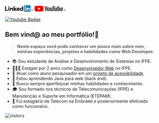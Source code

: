 [<img src="https://raw.githubusercontent.com/Gwolner/gwolner/master/img/linkedin.png" alt="Logo Linkedin"/>](https://www.linkedin.com/in/guilherme-wolner/)
[<img src="https://raw.githubusercontent.com/Gwolner/gwolner/master/img/youtube.png" alt="Logo Youtube"/>](https://www.youtube.com/channel/UC06__eMGkONUkmH1U8keyUg/videos)

[![Youtube Badge](https://img.shields.io/badge/-Youtube-FF0000?style=flat-square&labelColor=FF0000&logo=youtube&logoColor=white&link=https://www.youtube.com/channel/UC06__eMGkONUkmH1U8keyUg/videos)](https://www.youtube.com/channel/UC06__eMGkONUkmH1U8keyUg/videos)

<!-- &nbsp;&nbsp;&nbsp;
[<img src="https://raw.githubusercontent.com/Gwolner/gwolner/master/img/codepen.png" alt="Logo Codepen"/>](https://codepen.io/gwolner/pens/public)
-->
## Bem vind@ ao meu portfólio!📖 

> **Neste espaço você pode conhecer um pouco mais sobre mim, minhas experiências, projetos e habilidades como Web Developer.**

<!-- 🕵🏻‍♂️ Atualmente estou em busca de um estágio como Desenvolvedor Web (Front, Back ou Full). -->
- 📚 Sou estudante de Análise e Desenvolvimento de Sistemas no IFPE.
- 👨🏻‍💻 Estagiei por 2 anos como [Desenvolvedor Web](https://github.com/Gwolner/csmo-ambulatorial) no IFPE.
- 🔬 Atuei como aluno pesquisador em um [projeto de acessibilidade](https://github.com/Gwolner/pibex-hello-moodle).
- 🍁 Estou aprendendo Java para web (back end).
- 🌱 Busco sempre aperfeiçoar minhas habilidades e conhecimento.
- 🎓 Sou formado nos técnicos de Telecomunicações (IFPE) e Manutenção e Suporte em Informática (ETEPAM).
- 🎯 Fui estagiário de Telecom na Embratel e posteriormente efetivado como funcionário.

![visitors](https://visitor-badge.laobi.icu/badge?page_id=gwolner)

<!-- [![gwolner's github stats](https://github-readme-stats.vercel.app/api?username=gwolner)](https://github.com/anuraghazra/github-readme-stats) -->
 
<!-- ![Top Langs](https://github-readme-stats.vercel.app/api/top-langs/?username=gwolner&hide=TeX&layout=compact) -->
